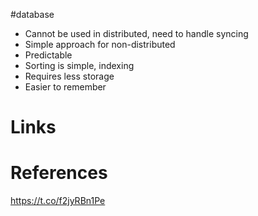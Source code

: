 #database 

- Cannot be used in distributed, need to handle syncing 
- Simple approach for non-distributed 
- Predictable
- Sorting is simple, indexing
- Requires less storage
- Easier to remember

# Links

# References
https://t.co/f2jyRBn1Pe
